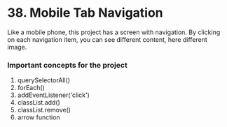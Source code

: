 # 38. Mobile Tab Navigation

Like a mobile phone, this project has a screen with navigation. By clicking on each navigation item, you can see different content, here different image.

### Important concepts for the project

1. querySelectorAll()
2. forEach()
3. addEventListener('click')
4. classList.add()
5. classList.remove()
6. arrow function
